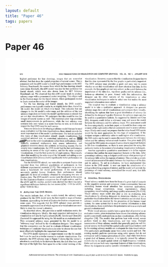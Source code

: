 ```yaml
---
layout: default
title: "Paper 46"
tags: papers
---
```


# Paper 46

<img src="/assets/scans/46.png" alt="Page with chartjunk removed" width="800"/>

